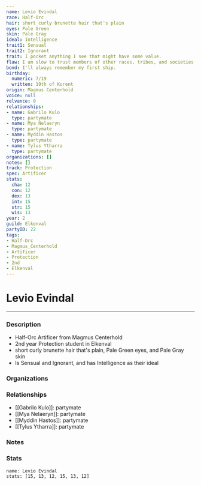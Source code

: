 ```yaml
---
name: Levio Evindal
race: Half-Orc
hair: short curly brunette hair that's plain
eyes: Pale Green
skin: Pale Gray
ideal: Intelligence
trait1: Sensual
trait2: Ignorant
trait: I pocket anything I see that might have some value.
flaw: I am slow to trust members of other races, tribes, and societies.
bond: I'll always remember my first ship.
birthday:
  numeric: 7/19
  written: 19th of Korent
origin: Magmus Centerhold
voice: null
relvance: 0
relationships:
- name: Gabrilo Kulo
  type: partymate
- name: Mya Nelaeryn
  type: partymate
- name: Myddin Hastos
  type: partymate
- name: Tylus Ytharra
  type: partymate
organizations: []
notes: []
track: Protection
spec: Artificer
stats:
  cha: 12
  con: 12
  dex: 13
  int: 15
  str: 15
  wis: 13
year: 2
guild: Elkenval
partyID: 22
tags:
- Half-Orc
- Magmus_Centerhold
- Artificer
- Protection
- 2nd
- Elkenval
---
```

# Levio Evindal
---
### Description
- Half-Orc Artificer from Magmus Centerhold
- 2nd year Protection student in Elkenval
- short curly brunette hair that's plain, Pale Green eyes, and Pale Gray skin
- Is Sensual and Ignorant, and has Intelligence as their ideal

### Organizations

### Relationships
- [[Gabrilo Kulo]]: partymate
- [[Mya Nelaeryn]]: partymate
- [[Myddin Hastos]]: partymate
- [[Tylus Ytharra]]: partymate

### Notes

### Stats
```statblock
name: Levio Evindal
stats: [15, 13, 12, 15, 13, 12]
```